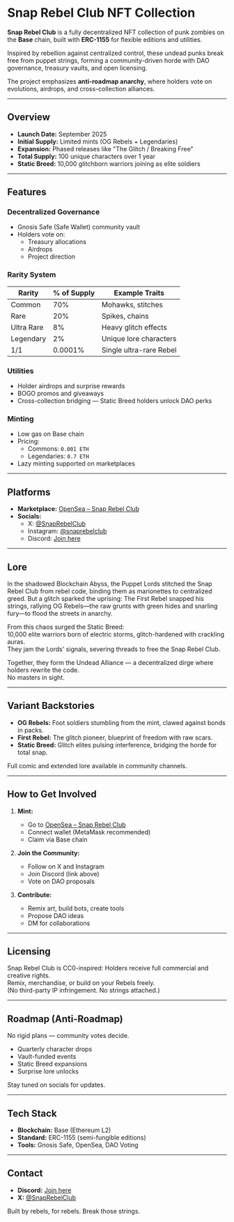 
# Snap Rebel Club NFT Collection

**Snap Rebel Club** is a fully decentralized NFT collection of punk zombies on the **Base** chain, built with **ERC-1155** for flexible editions and utilities.

Inspired by rebellion against centralized control, these undead punks break free from puppet strings, forming a community-driven horde with DAO governance, treasury vaults, and open licensing.

The project emphasizes **anti-roadmap anarchy**, where holders vote on evolutions, airdrops, and cross-collection alliances.

---

## Overview

- **Launch Date:** September 2025  
- **Initial Supply:** Limited mints (OG Rebels + Legendaries)  
- **Expansion:** Phased releases like "The Glitch / Breaking Free"  
- **Total Supply:** 100 unique characters over 1 year  
- **Static Breed:** 10,000 glitchborn warriors joining as elite soldiers  

---

## Features

### Decentralized Governance  
- Gnosis Safe (Safe Wallet) community vault  
- Holders vote on:  
  - Treasury allocations  
  - Airdrops  
  - Project direction  

### Rarity System  
| Rarity        | % of Supply | Example Traits               |
|---------------|------------|-----------------------------|
| Common        | 70%        | Mohawks, stitches           |
| Rare          | 20%        | Spikes, chains              |
| Ultra Rare    | 8%         | Heavy glitch effects        |
| Legendary     | 2%         | Unique lore characters      |
| 1/1           | 0.0001%    | Single ultra-rare Rebel     |

### Utilities  
- Holder airdrops and surprise rewards  
- BOGO promos and giveaways  
- Cross-collection bridging — Static Breed holders unlock DAO perks  

### Minting  
- Low gas on Base chain  
- Pricing:  
  - Commons: `0.001 ETH`  
  - Legendaries: `0.7 ETH`  
- Lazy minting supported on marketplaces  

---

## Platforms  

- **Marketplace:** [OpenSea – Snap Rebel Club](https://opensea.io/collection/snap-rebel-club)  
- **Socials:**  
  - X: [@SnapRebelClub](https://x.com/SnapRebelClub)  
  - Instagram: [@snaprebelclub](https://instagram.com/snaprebelclub)  
  - Discord: [Join here](https://discord.gg/VT4h7vmEKJ)  

---

## Lore

In the shadowed Blockchain Abyss, the Puppet Lords stitched the Snap Rebel Club from rebel code, binding them as marionettes to centralized greed. But a glitch sparked the uprising: The First Rebel snapped his strings, rallying OG Rebels—the raw grunts with green hides and snarling fury—to flood the streets in anarchy.

From this chaos surged the Static Breed:  
10,000 elite warriors born of electric storms, glitch-hardened with crackling auras.  
They jam the Lords' signals, severing threads to free the Snap Rebel Club.  

Together, they form the Undead Alliance — a decentralized dirge where holders rewrite the code.  
No masters in sight.

---

## Variant Backstories

- **OG Rebels:** Foot soldiers stumbling from the mint, clawed against bonds in packs.  
- **First Rebel:** The glitch pioneer, blueprint of freedom with raw scars.  
- **Static Breed:** Glitch elites pulsing interference, bridging the horde for total snap.  

Full comic and extended lore available in community channels.

---

## How to Get Involved

1. **Mint:**  
   - Go to [OpenSea – Snap Rebel Club](https://opensea.io/collection/snap-rebel-club)  
   - Connect wallet (MetaMask recommended)  
   - Claim via Base chain  

2. **Join the Community:**  
   - Follow on X and Instagram  
   - Join Discord (link above)  
   - Vote on DAO proposals  

3. **Contribute:**  
   - Remix art, build bots, create tools  
   - Propose DAO ideas  
   - DM for collaborations  

---

## Licensing  

Snap Rebel Club is CC0-inspired: Holders receive full commercial and creative rights.  
Remix, merchandise, or build on your Rebels freely.  
(No third-party IP infringement. No strings attached.)

---

## Roadmap (Anti-Roadmap)

No rigid plans — community votes decide.

- Quarterly character drops  
- Vault-funded events  
- Static Breed expansions  
- Surprise lore unlocks  

Stay tuned on socials for updates.

---

## Tech Stack

- **Blockchain:** Base (Ethereum L2)  
- **Standard:** ERC-1155 (semi-fungible editions)  
- **Tools:** Gnosis Safe, OpenSea, DAO Voting  

---

## Contact  

- **Discord:** [Join here](https://discord.gg/VT4h7vmEKJ)  
- **X:** [@SnapRebelClub](https://x.com/SnapRebelClub)  

Built by rebels, for rebels. Break those strings.